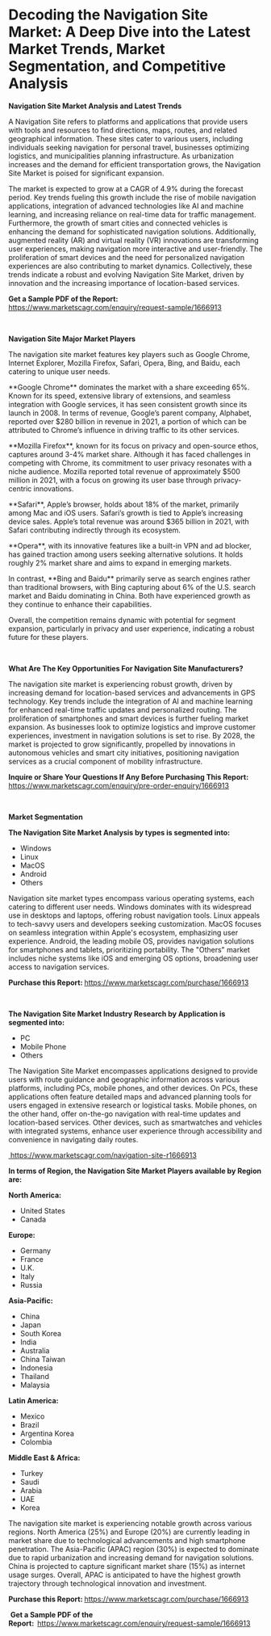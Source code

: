 <p><h1>Decoding the Navigation Site Market: A Deep Dive into the Latest Market Trends, Market Segmentation, and Competitive Analysis</h1></p><p><strong>Navigation Site Market Analysis and Latest Trends</strong></p>
<p><p>A Navigation Site refers to platforms and applications that provide users with tools and resources to find directions, maps, routes, and related geographical information. These sites cater to various users, including individuals seeking navigation for personal travel, businesses optimizing logistics, and municipalities planning infrastructure. As urbanization increases and the demand for efficient transportation grows, the Navigation Site Market is poised for significant expansion.</p><p>The market is expected to grow at a CAGR of 4.9% during the forecast period. Key trends fueling this growth include the rise of mobile navigation applications, integration of advanced technologies like AI and machine learning, and increasing reliance on real-time data for traffic management. Furthermore, the growth of smart cities and connected vehicles is enhancing the demand for sophisticated navigation solutions. Additionally, augmented reality (AR) and virtual reality (VR) innovations are transforming user experiences, making navigation more interactive and user-friendly. The proliferation of smart devices and the need for personalized navigation experiences are also contributing to market dynamics. Collectively, these trends indicate a robust and evolving Navigation Site Market, driven by innovation and the increasing importance of location-based services.</p></p>
<p><strong>Get a Sample PDF of the Report:&nbsp;</strong> <a href="https://www.marketscagr.com/enquiry/request-sample/1666913?utm_campaign=2206&utm_medium=2&utm_source=Github&utm_content=ia&utm_term=16042025&utm_id=navigation-site">https://www.marketscagr.com/enquiry/request-sample/1666913</a></p>
<p>&nbsp;</p>
<p><strong>Navigation Site Major Market Players</strong></p>
<p><p>The navigation site market features key players such as Google Chrome, Internet Explorer, Mozilla Firefox, Safari, Opera, Bing, and Baidu, each catering to unique user needs.</p><p>**Google Chrome** dominates the market with a share exceeding 65%. Known for its speed, extensive library of extensions, and seamless integration with Google services, it has seen consistent growth since its launch in 2008. In terms of revenue, Google’s parent company, Alphabet, reported over $280 billion in revenue in 2021, a portion of which can be attributed to Chrome’s influence in driving traffic to its other services.</p><p>**Mozilla Firefox**, known for its focus on privacy and open-source ethos, captures around 3-4% market share. Although it has faced challenges in competing with Chrome, its commitment to user privacy resonates with a niche audience. Mozilla reported total revenue of approximately $500 million in 2021, with a focus on growing its user base through privacy-centric innovations.</p><p>**Safari**, Apple’s browser, holds about 18% of the market, primarily among Mac and iOS users. Safari’s growth is tied to Apple’s increasing device sales. Apple’s total revenue was around $365 billion in 2021, with Safari contributing indirectly through its ecosystem.</p><p>**Opera**, with its innovative features like a built-in VPN and ad blocker, has gained traction among users seeking alternative solutions. It holds roughly 2% market share and aims to expand in emerging markets.</p><p>In contrast, **Bing and Baidu** primarily serve as search engines rather than traditional browsers, with Bing capturing about 6% of the U.S. search market and Baidu dominating in China. Both have experienced growth as they continue to enhance their capabilities.</p><p>Overall, the competition remains dynamic with potential for segment expansion, particularly in privacy and user experience, indicating a robust future for these players.</p></p>
<p>&nbsp;</p>
<p><strong>What Are The Key Opportunities For Navigation Site Manufacturers?</strong></p>
<p><p>The navigation site market is experiencing robust growth, driven by increasing demand for location-based services and advancements in GPS technology. Key trends include the integration of AI and machine learning for enhanced real-time traffic updates and personalized routing. The proliferation of smartphones and smart devices is further fueling market expansion. As businesses look to optimize logistics and improve customer experiences, investment in navigation solutions is set to rise. By 2028, the market is projected to grow significantly, propelled by innovations in autonomous vehicles and smart city initiatives, positioning navigation services as a crucial component of mobility infrastructure.</p></p>
<p><strong>Inquire or Share Your Questions If Any Before Purchasing This Report:</strong> <a href="https://www.marketscagr.com/enquiry/pre-order-enquiry/1666913?utm_campaign=2206&utm_medium=2&utm_source=Github&utm_content=ia&utm_term=16042025&utm_id=navigation-site">https://www.marketscagr.com/enquiry/pre-order-enquiry/1666913</a></p>
<p>&nbsp;</p>
<p><strong>Market Segmentation</strong></p>
<p><strong>The Navigation Site Market Analysis by types is segmented into:</strong></p>
<p><ul><li>Windows</li><li>Linux</li><li>MacOS</li><li>Android</li><li>Others</li></ul></p>
<p><p>Navigation site market types encompass various operating systems, each catering to different user needs. Windows dominates with its widespread use in desktops and laptops, offering robust navigation tools. Linux appeals to tech-savvy users and developers seeking customization. MacOS focuses on seamless integration within Apple's ecosystem, emphasizing user experience. Android, the leading mobile OS, provides navigation solutions for smartphones and tablets, prioritizing portability. The "Others" market includes niche systems like iOS and emerging OS options, broadening user access to navigation services.</p></p>
<p><strong>Purchase this Report:&nbsp;</strong><a href="https://www.marketscagr.com/purchase/1666913?utm_campaign=2206&utm_medium=2&utm_source=Github&utm_content=ia&utm_term=16042025&utm_id=navigation-site">https://www.marketscagr.com/purchase/1666913</a></p>
<p>&nbsp;</p>
<p><strong>The Navigation Site Market Industry Research by Application is segmented into:</strong></p>
<p><ul><li>PC</li><li>Mobile Phone</li><li>Others</li></ul></p>
<p><p>The Navigation Site Market encompasses applications designed to provide users with route guidance and geographic information across various platforms, including PCs, mobile phones, and other devices. On PCs, these applications often feature detailed maps and advanced planning tools for users engaged in extensive research or logistical tasks. Mobile phones, on the other hand, offer on-the-go navigation with real-time updates and location-based services. Other devices, such as smartwatches and vehicles with integrated systems, enhance user experience through accessibility and convenience in navigating daily routes.</p></p>
<p><a href="https://www.marketscagr.com/navigation-site-r1666913?utm_campaign=2206&utm_medium=2&utm_source=Github&utm_content=ia&utm_term=16042025&utm_id=navigation-site">&nbsp;https://www.marketscagr.com/navigation-site-r1666913</a></p>
<p><strong>In terms of Region, the Navigation Site Market Players available by Region are:</strong></p>
<p>
    <p> <strong> North America: </strong>
        <ul>
            <li>United States</li>
            <li>Canada</li>
        </ul>
        </p> 
    <p> <strong> Europe: </strong>
        <ul>
            <li>Germany</li>
            <li>France</li>
            <li>U.K.</li>
            <li>Italy</li>
            <li>Russia</li>
        </ul>
        </p> 
    <p> <strong> Asia-Pacific: </strong>
        <ul>
            <li>China</li>
            <li>Japan</li>
            <li>South Korea</li>
            <li>India</li>
            <li>Australia</li>
            <li>China Taiwan</li>
            <li>Indonesia</li>
            <li>Thailand</li>
            <li>Malaysia</li>
        </ul>
        </p> 
    <p> <strong> Latin America: </strong>
        <ul>
            <li>Mexico</li>
            <li>Brazil</li>
            <li>Argentina Korea</li>
            <li>Colombia</li>
        </ul>
        </p> 
    <p> <strong> Middle East & Africa: </strong>
        <ul>
            <li>Turkey</li>
            <li>Saudi</li>
            <li>Arabia</li>
            <li>UAE</li>
            <li>Korea</li>
        </ul>
    </p>
    </p>
<p><p>The navigation site market is experiencing notable growth across various regions. North America (25%) and Europe (20%) are currently leading in market share due to technological advancements and high smartphone penetration. The Asia-Pacific (APAC) region (30%) is expected to dominate due to rapid urbanization and increasing demand for navigation solutions. China is projected to capture significant market share (15%) as internet usage surges. Overall, APAC is anticipated to have the highest growth trajectory through technological innovation and investment.</p></p>
<p><strong>Purchase this Report: </strong><a href="https://www.marketscagr.com/purchase/1666913?utm_campaign=2206&utm_medium=2&utm_source=Github&utm_content=ia&utm_term=16042025&utm_id=navigation-site">https://www.marketscagr.com/purchase/1666913</a></p>
<p>&nbsp;<strong>Get a Sample PDF of the Report:&nbsp;&nbsp;</strong><a href="https://www.marketscagr.com/enquiry/request-sample/1666913?utm_campaign=2206&utm_medium=2&utm_source=Github&utm_content=ia&utm_term=16042025&utm_id=navigation-site">https://www.marketscagr.com/enquiry/request-sample/1666913</a></p>
<p><strong></strong></p>
<p><p></p><p></p><p></p></p>